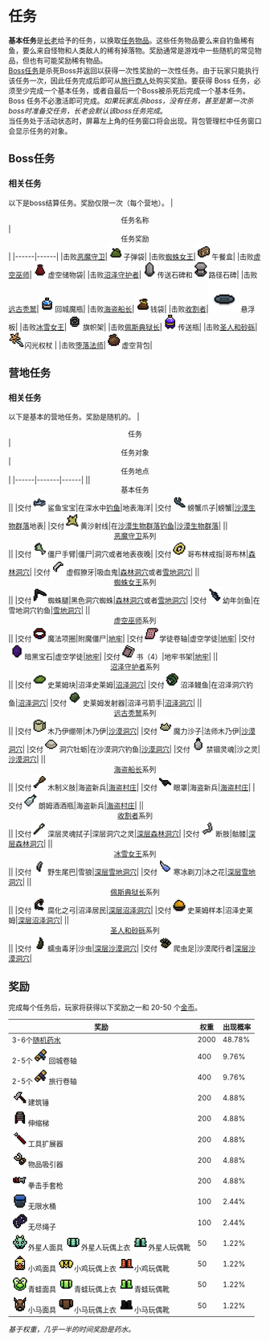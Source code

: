 # 任务
**基本任务**是[长老]()给予的任务，以换取[任务物品]()。这些任务物品要么来自钓鱼稀有鱼，要么来自怪物和人类敌人的稀有掉落物。奖励通常是游戏中一些随机的常见物品，但也有可能奖励稀有物品。<br>
[Boss任务](#boss任务)是杀死Boss并返回以获得一次性奖励的一次性任务。由于玩家只能执行该任务一次，因此任务完成后即可从[旅行商人](NPCs.md#旅行商人)处购买奖励。要获得 Boss 任务，必须至少完成一个基本任务，或者自最后一个Boss被杀死后完成一个基本任务。Boss 任务不必激活即可完成。*如果玩家乱杀boss，没有任务，甚至是第一次杀boss时准备交任务，长老会默认该boss任务完成*。<br>
当任务处于活动状态时，屏幕左上角的任务窗口将会出现。背包管理栏中任务窗口会显示任务的对象。<br>
## Boss任务
### 相关任务
以下是boss结算任务。奖励仅限一次（每个营地）。
|<center>任务名称</center>|<center>任务奖励</center>|
|------|------|
|击败[恶魔守卫]()|![](*/../../../images/web/Ammo_Pouch.png)子弹袋|
|击败[蜘蛛女王]()|![](*/../../../images/web/Lunch_Box.png)午餐盒|
|击败[虚空巫师]()|![](*/../../../images/web/Void_Pouch.png)虚空储物袋|
|击败[沼泽守护者]()|![](*/../../../images/web/Homestone.png)传送石碑和![](*/../../../images/web/Waystone.png)路径石碑|
|击败[远古秃鹫]()|![](*/../../../images/web/Recall_Flask.png)回城魔瓶|
|击败[海盗船长]()|![](*/../../../images/web/Coin_Pouch.png)钱袋|
|击败[收割者]()|![](*/../../../images/web/Hoverboard-Mount.gif)悬浮板|
|击败[冰雪女王]()|![](*/../../../images/web/Banner_Stand.png)旗帜架|
|击败[佩斯典狱长]()|![](*/../../../images/web/Portal_Flask.png)传送瓶|
|击败[圣人和砂砾]()|![](*/../../../images/web/Blink_Scepter.png)闪光权杖
|
|击败[堕落法师]()|![](*/../../../images/web/Void_Bag.png)虚空背包|

## 营地任务
### 相关任务
以下是基本的营地任务。奖励是随机的。
|<center>任务</center>|<center>任务对象</center>|<center>任务地点</center>|
|------|-------|------|
||<center>基本任务</center>||
|交付![](*/../../../images/web/Baby_Shark.png)鲨鱼宝宝|在深水中[钓鱼]()|地表海洋|
|交付![](*/../../../images/web/Crab_Claw.png)螃蟹爪子|螃蟹|[沙漠生物群落](Biomes.md#沙漠群落)地表|
|交付![](*/../../../images/web/Sand_Ray.png)黄沙射线|在[沙漠生物群落](Biomes.md#沙漠群落)[钓鱼]()|[沙漠生物群落](Biomes.md#沙漠群落)|
||<center>[恶魔守卫]()系列</center>||
|交付![](*/../../../images/web/Zombie_Arm.png)僵尸手臂|僵尸|洞穴或者地表夜晚|
|交付![](*/../../../images/web/Goblin_Ring.png)哥布林戒指|哥布林|[森林洞穴](Caves.md#森林洞穴)|
|交付![](*/../../../images/web/Fake_Fangs.png)虚假獠牙|吸血鬼|[森林洞穴](Caves.md#森林洞穴)或者[雪地洞穴](Caves.md#雪地洞穴)|
||<center>[蜘蛛女王]()系列</center>||
|交付![](*/../../../images/web/Spider_Leg.png)蜘蛛腿|黑色洞穴蜘蛛|[森林洞穴](Caves.md#森林洞穴)或者[雪地洞穴](Caves.md#雪地洞穴)|
|交付![](*/../../../images/web/Baby_Sword_Fish.png)幼年剑鱼|在雪地洞穴钓鱼|[雪地洞穴](Caves.md#雪地洞穴)|
||<center>[虚空巫师]()系列</center>||
|交付![](*/../../../images/web/Enchanted_Collar.png)魔法项圈|附魔僵尸|[地牢](Dungeon.md)|
|交付![](*/../../../images/web/Apprentice_Scroll.png)学徒卷轴|虚空学徒|[地牢](Dungeon.md)|
|交付![](*/../../../images/web/Dark_Gem.png)暗黑宝石|虚空学徒|[地牢](Dungeon.md)|
|交付![](*/../../../images/web/Book.png)书（4）|地牢书架|[地牢](Dungeon.md)|
||<center>[沼泽守护者]()系列</center>||
|交付![](*/../../../images/web/Slime_Chunk.png)史莱姆块|沼泽史莱姆|[沼泽洞穴](Caves.md#沼泽洞穴)|
|交付![](*/../../../images/web/Swamp_Eel.png)沼泽鳗鱼|在沼泽洞穴钓鱼|[沼泽洞穴](Caves.md#沼泽洞穴)|
|交付![](*/../../../images/web/Slimy_Launcher.png)史莱姆发射器|沼泽弓箭手|[沼泽洞穴](Caves.md#沼泽洞穴)|
||<center>[远古秃鹫]()系列</center>||
|交付![](*/../../../images/web/Mummy_Bandage.png)木乃伊绷带|木乃伊|[沙漠洞穴](Caves.md#沙漠洞穴)|
|交付![](*/../../../images/web/Magic_Sand.png)魔力沙子|法师木乃伊|[沙漠洞穴](Caves.md#沙漠洞穴)|
|交付![](*/../../../images/web/Cave_Oyster.png)洞穴牡蛎|在沙漠洞穴钓鱼|[沙漠洞穴](Caves.md#沙漠洞穴)|
|交付![](*/../../../images/web/Captured_Spirit.png)禁锢灵魂|沙之灵|[沙漠洞穴](Caves.md#沙漠洞穴)|
||<center>[海盗船长]()系列</center>||
|交付![](*/../../../images/web/Peg_Leg.png)木制义肢|海盗新兵|[海盗村庄](Pirate_Village.md#海盗村庄)|
|交付![](**/../../../images/web/Eye_Patch.png)眼罩|海盗新兵|[海盗村庄](Pirate_Village.md#海盗村庄)|
|交付![](*/../../../images/web/Rum_Bottle.png)朗姆酒酒瓶|海盗新兵|[海盗村庄](Pirate_Village.md#海盗村庄)|
||<center>[收割者]()系列</center>||
|交付![](*/../../../images/web/Deep_Spirit_Swab.png)深层灵魂拭子|深层洞穴之灵|[深层森林洞穴](Caves.md#深层森林洞穴)|
|交付![](*/../../../images/web/Broken_Limb.png)断肢|骷髅|[深层森林洞穴](Caves.md#深层森林洞穴)|
||<center>[冰雪女王]()系列</center>||
|交付![](*/../../../images/web/Feral_Tail.png)野生尾巴|雪狼|[深层雪地洞穴](Caves.md#深层雪地洞穴)|
|交付![](*/../../../images/web/Razor_Icicle.png)寒冰剃刀|冰之花|[深层雪地洞穴](Caves.md#深层雪地洞穴)|
||<center>[佩斯典狱长]()系列</center>||
|交付![](*/../../../images/web/Soaked_Bow.png)腐化之弓|沼泽居民|[深层沼泽洞穴](Caves.md#深层沼泽洞穴)|
|交付![](*/../../../images/web/Slime_Sample.png)史莱姆样本|沼泽史莱姆|[深层沼泽洞穴](Caves.md#深层沼泽洞穴)|
||<center>[圣人和砂砾]()系列</center>||
|交付![](*/../../../images/web/Worm_Tooth.png)蠕虫毒牙|沙虫|[深层沙漠洞穴](Caves.md#深层沙漠洞穴)|
|交付![](*/../../../images/web/Crawlers_Foot.png)爬虫足|沙漠爬行者|[深层沙漠洞穴](Caves.md#深层沙漠洞穴)|

## 奖励
完成每个任务后，玩家将获得以下奖励之一和 20-50 个[金币]()。

|<center>奖励</center>|<center>权重</center>|<center>出现概率</center>|
|-----|-----|------|
|3-6个[随机药水]()|2000|48.78%|
|2-5个![](*/../../../images/web/Recall_Scroll.png)回城卷轴|400|9.76%|
|2-5个![](*/../../../images/web/Travel_Scroll.png)旅行卷轴|400|9.76%|
|![](*/../../../images/web/Construction_Hammer.png)建筑锤|200|4.88%|
|![](*/../../../images/web/Telescopic_Ladder.png)伸缩梯|200|4.88%|
|![](*/../../../images/web/Tool_Extender.png)工具扩展器|200|4.88%|
|![](*/../../../images/web/Item_Attractor.png)物品吸引器|200|4.88%|
|![](*/../../../images/web/Boxing_Glove_Gun.png)拳击手套枪|200|4.88%|
|![](*/../../../images/web/Infinite_Water_Bucket.png)无限水桶|100|2.44%|
|![](*/../../../images/web/Infinite_Rope.png)无尽绳子|100|2.44%|
|![](*/../../../images/web/Alien_Mask.png)外星人面具 ![](*/../../../images/web/Alien_Costume_Shirt.png)外星人玩偶上衣 ![](*/../../../images/web/Alien_Costume_Boots.png)外星人玩偶靴|50|1.22%|
|![](*/../../../images/web/Chicken_Mask.png)小鸡面具 ![](*/../../../images/web/Chicken_Costume_Shirt.png)小鸡玩偶上衣 ![](*/../../../images/web/Chicken_Costume_Boots.png)小鸡玩偶靴|50|1.22%|
|![](*/../../../images/web/Frog_Mask.png)青蛙面具 ![](*/../../../images/web/Frog_Costume_Shirt.png)青蛙玩偶上衣 ![](*/../../../images/web/Frog_Costume_Boots.png)青蛙玩偶靴|50|1.22%|
|![](*/../../../images/web/Horse_Mask.png)小马面具 ![](*/../../../images/web/Horse_Costume_Shirt.png)小马玩偶上衣 ![](*/../../../images/web/Horse_Costume_Boots.png)小马玩偶靴|50|1.22%|

*基于权重，几乎一半的时间奖励是药水。*